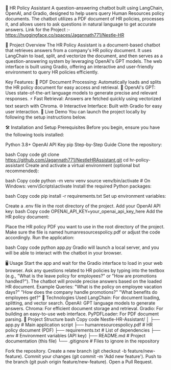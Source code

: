 🏢 HR Policy Assistant
A question-answering chatbot built using LangChain, OpenAI, and Gradio, designed to help users query Human Resources policy documents. The chatbot utilizes a PDF document of HR policies, processes it, and allows users to ask questions in natural language to get accurate answers.
Link for the Project :- https://huggingface.co/spaces/Jagannath771/Nestle-HR

📖 Project Overview
The HR Policy Assistant is a document-based chatbot that retrieves answers from a company's HR policy document. It uses LangChain to load, split, and vectorize the document, and then serves as a question-answering system by leveraging OpenAI's GPT models. The web interface is built using Gradio, offering an interactive and user-friendly environment to query HR policies efficiently.

Key Features:
📄 PDF Document Processing: Automatically loads and splits the HR policy document for easy access and retrieval.
🤖 OpenAI's GPT: Uses state-of-the-art language models to generate precise and relevant responses.
⚡ Fast Retrieval: Answers are fetched quickly using vectorized text search with Chroma.
🌐 Interactive Interface: Built with Gradio for easy user interaction.
🚀 Live Demo
You can launch the project locally by following the setup instructions below.

🛠️ Installation and Setup
Prerequisites
Before you begin, ensure you have the following tools installed:

Python 3.8+
OpenAI API Key
pip
Step-by-Step Guide
Clone the repository:

bash
Copy code
git clone https://github.com/Jagannath771/NestleHRAssistant.git
cd hr-policy-assistant
Create and activate a virtual environment (optional but recommended):

bash
Copy code
python -m venv venv
source venv/bin/activate   # On Windows: venv\Scripts\activate
Install the required Python packages:

bash
Copy code
pip install -r requirements.txt
Set up environment variables:

Create a .env file in the root directory of the project.
Add your OpenAI API key:
bash
Copy code
OPENAI_API_KEY=your_openai_api_key_here
Add the HR policy document:

Place the HR policy PDF you want to use in the root directory of the project. Make sure the file is named humanresourcespolicy.pdf or adjust the code accordingly.
Run the application:

bash
Copy code
python app.py
Gradio will launch a local server, and you will be able to interact with the chatbot in your browser.

🖥️ Usage
Start the app and wait for the Gradio interface to load in your web browser.
Ask any questions related to HR policies by typing into the textbox (e.g., "What is the leave policy for employees?" or "How are promotions handled?").
The chatbot will provide precise answers based on the loaded HR document.
Example Queries:
"What is the policy on employee vacation days?"
"How does the company handle promotions?"
"What benefits do employees get?"
🧰 Technologies Used
LangChain: For document loading, splitting, and vector search.
OpenAI: GPT language models to generate answers.
Chroma: For efficient document storage and retrieval.
Gradio: For building an easy-to-use web interface.
PyPDFLoader: For PDF document parsing.
📁 Project Structure
bash
Copy code
Nestle-HR-Assistant/
│
├── app.py                   # Main application script
├── humanresourcespolicy.pdf  # HR policy document (PDF)
├── requirements.txt          # List of dependencies
├── .env                      # Environment variables (API key)
├── README.md                 # Project documentation (this file)
└── .gitignore                # Files to ignore in the repository

Fork the repository.
Create a new branch (git checkout -b feature/new-feature).
Commit your changes (git commit -m 'Add new feature').
Push to the branch (git push origin feature/new-feature).
Open a Pull Request.

